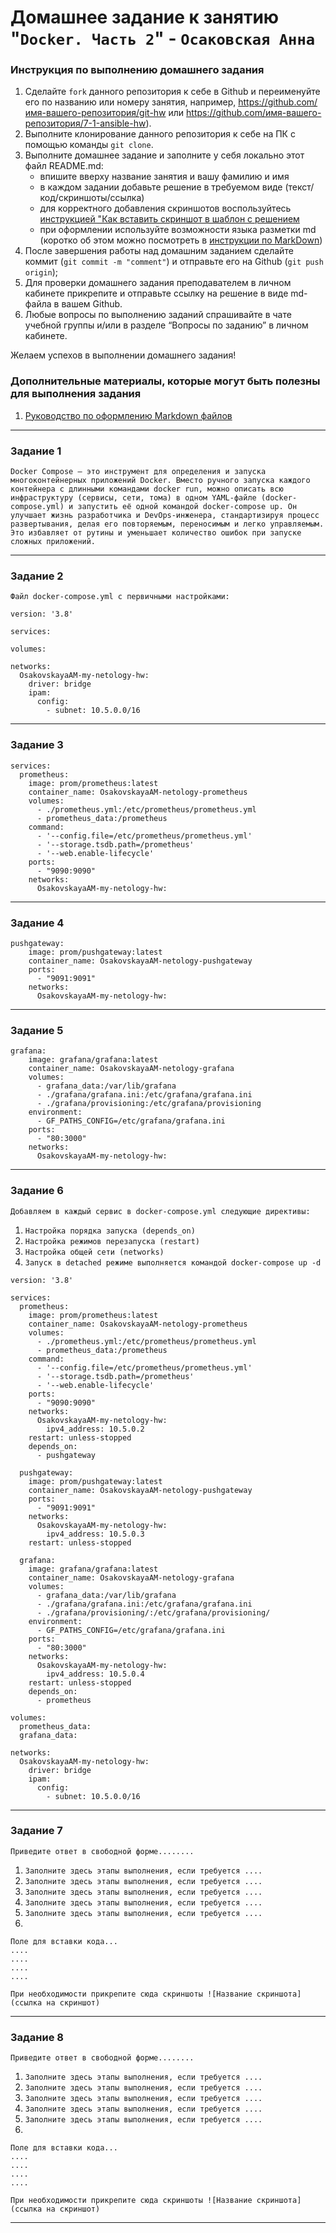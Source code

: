 # Домашнее задание к занятию "`Docker. Часть 2`" - `Осаковская Анна`


### Инструкция по выполнению домашнего задания

   1. Сделайте `fork` данного репозитория к себе в Github и переименуйте его по названию или номеру занятия, например, https://github.com/имя-вашего-репозитория/git-hw или  https://github.com/имя-вашего-репозитория/7-1-ansible-hw).
   2. Выполните клонирование данного репозитория к себе на ПК с помощью команды `git clone`.
   3. Выполните домашнее задание и заполните у себя локально этот файл README.md:
      - впишите вверху название занятия и вашу фамилию и имя
      - в каждом задании добавьте решение в требуемом виде (текст/код/скриншоты/ссылка)
      - для корректного добавления скриншотов воспользуйтесь [инструкцией "Как вставить скриншот в шаблон с решением](https://github.com/netology-code/sys-pattern-homework/blob/main/screen-instruction.md)
      - при оформлении используйте возможности языка разметки md (коротко об этом можно посмотреть в [инструкции  по MarkDown](https://github.com/netology-code/sys-pattern-homework/blob/main/md-instruction.md))
   4. После завершения работы над домашним заданием сделайте коммит (`git commit -m "comment"`) и отправьте его на Github (`git push origin`);
   5. Для проверки домашнего задания преподавателем в личном кабинете прикрепите и отправьте ссылку на решение в виде md-файла в вашем Github.
   6. Любые вопросы по выполнению заданий спрашивайте в чате учебной группы и/или в разделе “Вопросы по заданию” в личном кабинете.
   
Желаем успехов в выполнении домашнего задания!
   
### Дополнительные материалы, которые могут быть полезны для выполнения задания

1. [Руководство по оформлению Markdown файлов](https://gist.github.com/Jekins/2bf2d0638163f1294637#Code)

---

### Задание 1

`Docker Compose — это инструмент для определения и запуска многоконтейнерных приложений Docker. Вместо ручного запуска каждого контейнера с длинными командами docker run, можно описать всю инфраструктуру (сервисы, сети, тома) в одном YAML-файле (docker-compose.yml) и запустить её одной командой docker-compose up. Он улучшает жизнь разработчика и DevOps-инженера, стандартизируя процесс развертывания, делая его повторяемым, переносимым и легко управляемым. Это избавляет от рутины и уменьшает количество ошибок при запуске сложных приложений.`

---

### Задание 2

`Файл docker-compose.yml с первичными настройками:`

```
version: '3.8'

services:

volumes:

networks:
  OsakovskayaAM-my-netology-hw:
    driver: bridge
    ipam:
      config:
        - subnet: 10.5.0.0/16
```


---

### Задание 3

```
services:
  prometheus:
    image: prom/prometheus:latest
    container_name: OsakovskayaAM-netology-prometheus
    volumes:
      - ./prometheus.yml:/etc/prometheus/prometheus.yml
      - prometheus_data:/prometheus
    command:
      - '--config.file=/etc/prometheus/prometheus.yml'
      - '--storage.tsdb.path=/prometheus'
      - '--web.enable-lifecycle'
    ports:
      - "9090:9090"
    networks:
      OsakovskayaAM-my-netology-hw: 
```
---

### Задание 4

```
pushgateway:
    image: prom/pushgateway:latest
    container_name: OsakovskayaAM-netology-pushgateway
    ports:
      - "9091:9091" 
    networks:
      OsakovskayaAM-my-netology-hw:
```

---

### Задание 5

```
grafana:
    image: grafana/grafana:latest
    container_name: OsakovskayaAM-netology-grafana
    volumes:
      - grafana_data:/var/lib/grafana
      - ./grafana/grafana.ini:/etc/grafana/grafana.ini
      - ./grafana/provisioning:/etc/grafana/provisioning
    environment:
      - GF_PATHS_CONFIG=/etc/grafana/grafana.ini
    ports:
      - "80:3000"
    networks:
      OsakovskayaAM-my-netology-hw:
```

---

### Задание 6

`Добавляем в каждый сервис в docker-compose.yml следующие директивы:`

1. `Настройка порядка запуска (depends_on)`
2. `Настройка режимов перезапуска (restart)`
3. `Настройка общей сети (networks)`
4. `Запуск в detached режиме выполняется командой docker-compose up -d`

```
version: '3.8'

services:
  prometheus:
    image: prom/prometheus:latest
    container_name: OsakovskayaAM-netology-prometheus
    volumes:
      - ./prometheus.yml:/etc/prometheus/prometheus.yml
      - prometheus_data:/prometheus
    command:
      - '--config.file=/etc/prometheus/prometheus.yml'
      - '--storage.tsdb.path=/prometheus'
      - '--web.enable-lifecycle'
    ports:
      - "9090:9090"
    networks:
      OsakovskayaAM-my-netology-hw:
        ipv4_address: 10.5.0.2
    restart: unless-stopped
    depends_on:
      - pushgateway

  pushgateway:
    image: prom/pushgateway:latest
    container_name: OsakovskayaAM-netology-pushgateway
    ports:
      - "9091:9091"
    networks:
      OsakovskayaAM-my-netology-hw:
        ipv4_address: 10.5.0.3
    restart: unless-stopped

  grafana:
    image: grafana/grafana:latest
    container_name: OsakovskayaAM-netology-grafana
    volumes:
      - grafana_data:/var/lib/grafana
      - ./grafana/grafana.ini:/etc/grafana/grafana.ini
      - ./grafana/provisioning/:/etc/grafana/provisioning/
    environment:
      - GF_PATHS_CONFIG=/etc/grafana/grafana.ini
    ports:
      - "80:3000"
    networks:
      OsakovskayaAM-my-netology-hw:
        ipv4_address: 10.5.0.4
    restart: unless-stopped
    depends_on:
      - prometheus

volumes:
  prometheus_data:
  grafana_data:

networks:
  OsakovskayaAM-my-netology-hw:
    driver: bridge
    ipam:
      config:
        - subnet: 10.5.0.0/16
```
---

### Задание 7

`Приведите ответ в свободной форме........`

1. `Заполните здесь этапы выполнения, если требуется ....`
2. `Заполните здесь этапы выполнения, если требуется ....`
3. `Заполните здесь этапы выполнения, если требуется ....`
4. `Заполните здесь этапы выполнения, если требуется ....`
5. `Заполните здесь этапы выполнения, если требуется ....`
6. 

```
Поле для вставки кода...
....
....
....
....
```

`При необходимости прикрепитe сюда скриншоты
![Название скриншота](ссылка на скриншот)`

---

### Задание 8

`Приведите ответ в свободной форме........`

1. `Заполните здесь этапы выполнения, если требуется ....`
2. `Заполните здесь этапы выполнения, если требуется ....`
3. `Заполните здесь этапы выполнения, если требуется ....`
4. `Заполните здесь этапы выполнения, если требуется ....`
5. `Заполните здесь этапы выполнения, если требуется ....`
6. 

```
Поле для вставки кода...
....
....
....
....
```

`При необходимости прикрепитe сюда скриншоты
![Название скриншота](ссылка на скриншот)`

---

